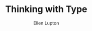 --- 
title: Thinking with Type 
layout: default 
author: Ellen Lupton
categories: book 
link: http://www.amazon.com/Thinking-Type-2nd-revised-expanded/dp/1568989695/ref=sr_1_1?s=books&ie=UTF8&qid=1378925690&sr=1-1&keywords=thinking+with+type
image: http://ecx.images-amazon.com/images/I/51-mo91cYnL._SL160_PIsitb-sticker-arrow-dp,TopRight,12,-18_SH30_OU01_AA160_.jpg
---